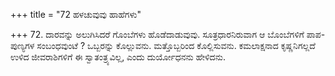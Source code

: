 +++
title = "72 ಹಳಚುವುವು ಹಾಹೆಗಳು"

+++
72. ದಾರವನ್ನು ಅಲುಗಿಸಿದರೆ ಗೊಂಬೆಗಳು ಹೊಡೆದಾಡುವುವು.  ಸೂತ್ರಧಾರನಿರುವಾಗ ಆ ಬೊಂಬೆಗಳಿಗೆ ಪಾಪ-ಪುಣ್ಯಗಳ ಸಂಬಂಧವುಂಟೆ ? ಒಬ್ಬರನ್ನು ಕೊಲ್ಲುವನು.  ಮತ್ತೊಬ್ಬರಿಂದ ಕೊಲ್ಲಿಸುವನು. ಕಮಲಾಕ್ಷನಾದ ಕೃಷ್ಣನಿಗಲ್ಲದೆ ಉಳಿದ ಜೀವರಾಶಿಗಳಿಗೆ ಈ ಸ್ವಾತಂತ್ರ್ಯವಿಲ್ಲ, ಎಂದು ದುರ್ಯೋಧನನು ಹೇಳಿದನು.